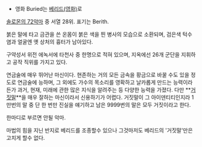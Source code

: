   * 영화 Buried는 [베리드(영화)](%EB%B2%A0%EB%A6%AC%EB%93%9C%28%EC%98%81%ED%99%94%29.md)로  

[솔로몬의 72악마](%EC%86%94%EB%A1%9C%EB%AA%AC%EC%9D%98%2072%EC%95%85%EB%A7%88.md)
중 서열 28위. 표기는 Berith.

붉은 말에 타고 금관을 쓴 온몸이 붉은 색을 띈 병사의 모습으로 소환되며, 검은색 턱수염과 얼굴엔 옛 상처의 흉터가 남아있다.

구약성서 위전 에녹서에 타천사 중 한명으로 적혀 있으며, 지옥에선 26개 군단을 지휘하고 공작 직위를 가지고 있다.

연금술에 매우 뛰어난 마신이다. 현존하는 거의 모든 금속을 황금으로 바꿀 수도 있을 정도로 연금술에 능하며, 그 외에도 가수의 목소리를
영확하고 날카롭게 만드는 능력이라든가 과거, 현재, 미래에 관한 많은 지식을 알려주는 등 다양한 능력을 가졌다. 다만
**[거짓말](%EA%B1%B0%EC%A7%93%EB%A7%90.md)**을 매우 잘하는 마신이라서 신용하기가 어렵다. 거짓말이 그
아이덴티티인지라 1만번의 말 중 단 한 번만 진실을 얘기하고 남은 9999번의 말은 모두 거짓이라고 한다.

한마디로 부르면 안될 악마.

마법의 힘을 지닌 반지로 베리드를 조종할수 있으나 그것마저도 베리드의 '거짓말'만은 고치게 할수 없다.

